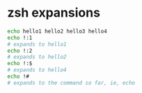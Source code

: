 # zsh expansions

```bash
echo hello1 hello2 hello3 hello4
echo !:1
# expands to hello1
echo !:2
# expands to hello2
echo !:$
# expands to hello4
echo !#
# expands to the command so far, ie, echo
```
